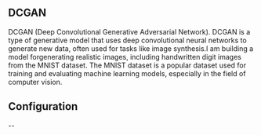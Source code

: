 ## DCGAN
DCGAN (Deep Convolutional Generative Adversarial Network). DCGAN is a type of generative model that uses deep convolutional neural networks to generate new data, often used for tasks like image synthesis.I am building a model forgenerating realistic images, including handwritten digit images from the MNIST dataset. The MNIST dataset is a popular dataset used for training and evaluating machine learning models, especially in the field of computer vision.  

## Configuration [](url)
--
